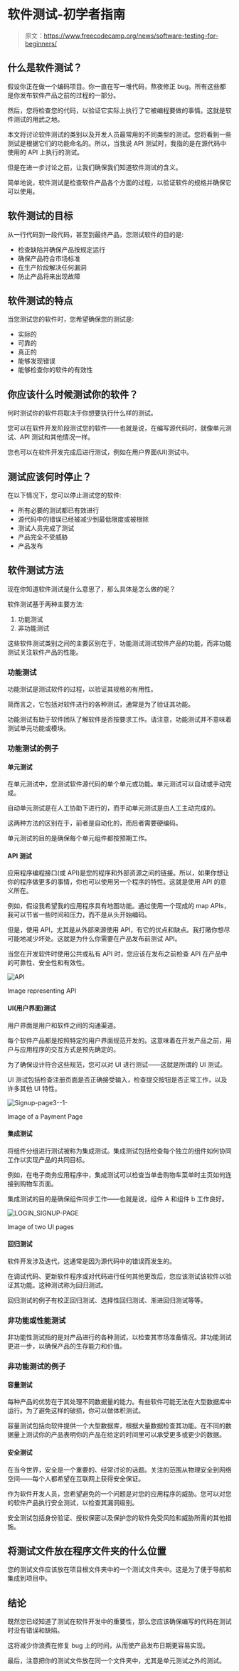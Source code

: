 # 软件测试-初学者指南

> 原文：<https://www.freecodecamp.org/news/software-testing-for-beginners/>

## 什么是软件测试？

假设你正在做一个编码项目。你一直在写一堆代码，熬夜修正 bug。所有这些都是你发布软件产品之前的过程的一部分。

然后，您将检查您的代码，以验证它实际上执行了它被编程要做的事情。这就是软件测试的用武之地。

本文将讨论软件测试的类别以及开发人员最常用的不同类型的测试。您将看到一些测试是根据它们的功能命名的。所以，当我说 API 测试时，我指的是在源代码中使用的 API 上执行的测试。

但是在进一步讨论之前，让我们确保我们知道软件测试的含义。

简单地说，软件测试是检查软件产品各个方面的过程，以验证软件的规格并确保它可以使用。

## 软件测试的目标

从一行代码到一段代码，甚至到最终产品，您测试软件的目的是:

*   检查缺陷并确保产品按规定运行
*   确保产品符合市场标准
*   在生产阶段解决任何漏洞
*   防止产品将来出现故障

## 软件测试的特点

当您测试您的软件时，您希望确保您的测试是:

*   实际的
*   可靠的
*   真正的
*   能够发现错误
*   能够检查你的软件的有效性

## 你应该什么时候测试你的软件？

何时测试你的软件将取决于你想要执行什么样的测试。

您可以在软件开发阶段测试您的软件——也就是说，在编写源代码时，就像单元测试、API 测试和其他情况一样。

您也可以在软件开发完成后进行测试，例如在用户界面(UI)测试中。

## 测试应该何时停止？

在以下情况下，您可以停止测试您的软件:

*   所有必要的测试都已有效进行
*   源代码中的错误已经被减少到最低限度或被根除
*   测试人员完成了测试
*   产品完全不受威胁
*   产品发布

## **软件测试方法**

现在你知道软件测试是什么意思了，那么具体是怎么做的呢？

软件测试基于两种主要方法:

1.  功能测试
2.  非功能测试

这些软件测试类别之间的主要区别在于，功能测试测试软件产品的功能，而非功能测试关注软件产品的性能。

### **功能测试**

功能测试是测试软件的过程，以验证其规格的有用性。

简而言之，它包括对软件进行的各种测试，通常是为了验证其功能。

功能测试有助于软件团队了解软件是否按要求工作。请注意，功能测试并不意味着测试单元功能或模块。

### 功能测试的例子

#### 单元测试

在单元测试中，您测试软件源代码的单个单元或功能。单元测试可以自动或手动完成。

自动单元测试是在人工协助下进行的，而手动单元测试是由人工主动完成的。

这两种方法的区别在于，前者是自动化的，而后者需要硬编码。

单元测试的目的是确保每个单元组件都按预期工作。

#### API 测试

应用程序编程接口(或 API)是您的程序和外部资源之间的链接。所以，如果你想让你的程序做更多的事情，你也可以使用另一个程序的特性。这就是使用 API 的意义所在。

例如，假设我希望我的应用程序具有地图功能。通过使用一个现成的 map APIs，我可以节省一些时间和压力，而不是从头开始编码。

但是，使用 API，尤其是从外部来源使用 API，有它的优点和缺点。我打赌你想尽可能地减少坏处。这就是为什么你需要在产品发布前测试 API。

当您在开发软件时使用公共或私有 API 时，您应该在发布之前检查 API 在产品中的可靠性、安全性和有效性。

![API](img/06ef72c90d59ecad5bcd2228586b1e9b.png)

Image representing API

#### UI(用户界面)测试

用户界面是用户和软件之间的沟通渠道。

每个软件产品都是按照特定的用户界面规范开发的。这意味着在开发产品之前，用户与应用程序的交互方式是预先确定的。

为了确保设计符合这些规范，您可以对 UI 进行测试——这就是所谓的 UI 测试。

UI 测试包括检查注册页面是否正确接受输入，检查提交按钮是否正常工作，以及许多其他 UI 特性。

![Signup-page3--1-](img/3fe75cd90af73c3925dd4c6e5289a952.png)

Image of a Payment Page

#### 集成测试

将组件分组进行测试被称为集成测试。集成测试包括检查每个独立的组件如何协同工作以实现产品的共同目标。

例如，在电子商务应用程序中，集成测试可以检查当单击购物车菜单时主页如何连接到购物车页面。

集成测试的目的是确保组件同步工作——也就是说，组件 A 和组件 b 工作良好。

![LOGIN_SIGNUP-PAGE](img/c1222208c908ccf2f09bdb7456a7fa7b.png)

Image of two UI pages

#### 回归测试

软件开发涉及迭代，这通常是因为源代码中的错误而发生的。

在调试代码、更新软件程序或对代码进行任何其他更改后，您应该测试该软件以验证其功能。这种测试称为回归测试。

回归测试的例子有校正回归测试、选择性回归测试、渐进回归测试等等。

### **非功能或性能测试**

非功能性测试指的是对产品进行的各种测试，以检查其市场准备情况。非功能测试更进一步，以确保产品的生存能力和价值。

### 非功能测试的例子

#### 容量测试

每种产品的优势在于其处理不同数据量的能力。有些软件可能无法在大型数据库中运行。为了避免这样的破损，你可以做体积测试。

容量测试包括向软件提供一个大型数据库，根据大量数据检查其功能。在不同的数据量上测试你的产品表明你的产品在给定的时间里可以承受更多或更少的数据。

#### 安全测试

在当今世界，安全是一个重要的、经常讨论的话题。关注的范围从物理安全到网络空间——每个人都希望在互联网上获得安全保证。

作为软件开发人员，您希望避免的一个问题是对您的应用程序的威胁。您可以对您的软件产品执行安全测试，以检查其漏洞级别。

安全测试包括身份验证、授权保密以及保护您的软件免受风险和威胁所需的其他措施。

## 将测试文件放在程序文件夹的什么位置

您的测试文件应该放在项目根文件夹中的一个测试文件夹中。这是为了便于导航和集成到项目中。

## **结论**

既然您已经知道了测试在软件开发中的重要性，那么您应该确保编写的代码在测试时没有错误和缺陷。

这将减少你浪费在修复 bug 上的时间，从而使产品发布日期更容易实现。

最后，注意把你的测试文件放在同一个文件夹中，尤其是单元测试之外的测试。